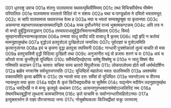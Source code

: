 001	धृतराष्ट्र उवाच
001a	शंतनुः पालयामास यथावत्पृथिवीमिमाम्
001c	तथा विचित्रवीर्यश्च भीष्मेण परिपालितः
001e	पालयामास वस्तातो विदितं वो न संशयः
002a	यथा च पाण्डुर्भ्राता मे दयितो भवतामभूत्
002c	स चापि पालयामास यथावत्तच्च वेत्थ ह
003a	मया च भवतां सम्यक्छुश्रूषा या कृतानघाः
003c	असम्यग्वा महाभागास्तत्क्षन्तव्यमतन्द्रितैः
004a	यच्च दुर्योधनेनेदं राज्यं भुक्तमकण्टकम्
004c	अपि तत्र न वो मन्दो दुर्बुद्धिरपराद्धवान्
005a	तस्यापराधाद्दुर्बुद्धेरभिमानान्महीक्षिताम्
005c	विमर्दः सुमहानासीदनयान्मत्कृतादथ
006a	तन्मया साधु वापीदं यदि वासाधु वै कृतम्
006c	तद्वो हृदि न कर्तव्यं मामनुज्ञातुमर्हथ
007a	वृद्धोऽयं हतपुत्रोऽयं दुःखितोऽयं जनाधिपः
007c	पूर्वराज्ञां च पुत्रोऽयमिति कृत्वानुजानत
008a	इयं च कृपणा वृद्धा हतपुत्रा तपस्विनी
008c	गान्धारी पुत्रशोकार्ता तुल्यं याचति वो मया
009a	हतपुत्राविमौ वृद्धौ विदित्वा दुःखितौ तथा
009c	अनुजानीत भद्रं वो व्रजावः शरणं च वः
010a	अयं च कौरवो राजा कुन्तीपुत्रो युधिष्ठिरः
010c	सर्वैर्भवद्भिर्द्रष्टव्यः समेषु विषमेषु च
010e	न जातु विषमं चैव गमिष्यति कदाचन
011a	चत्वारः सचिवा यस्य भ्रातरो विपुलौजसः
011c	लोकपालोपमा ह्येते सर्वे धर्मार्थदर्शिनः
012a	ब्रह्मेव भगवानेष सर्वभूतजगत्पतिः
012c	युधिष्ठिरो महातेजा भवतः पालयिष्यति
013a	अवश्यमेव वक्तव्यमिति कृत्वा ब्रवीमि वः
013c	एष न्यासो मया दत्तः सर्वेषां वो युधिष्ठिरः
013e	भवन्तोऽस्य च वीरस्य न्यासभूता मया कृताः
014a	यद्येव तैः कृतं किञ्चिद्व्यलीकं वा सुतैर्मम
014c	यद्यन्येन मदीयेन तदनुज्ञातुमर्हथ
015a	भवद्भिर्हि न मे मन्युः कृतपूर्वः कथंचन
015c	अत्यन्तगुरुभक्तानामेषोऽञ्जलिरिदं नमः
016a	तेषामस्थिरबुद्धीनां लुब्धानां कामचारिणाम्
016c	कृते याचामि वः सर्वान्गान्धारीसहितोऽनघाः
017a	इत्युक्तास्तेन ते राज्ञा पौरजानपदा जनाः
017c	नोचुर्बाष्पकलाः किञ्चिद्वीक्षां चक्रुः परस्परम्
